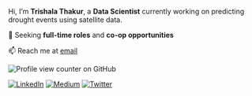 Hi, I’m **Trishala Thakur**, a **Data Scientist** currently working on predicting drought events using satellite data.

🔭 Seeking **full-time roles** and **co-op opportunities**

📫 Reach me at [email](trishala.thakur@colorado.edu)

![Profile view counter on GitHub](https://komarev.com/ghpvc/?username=trishthakur)

[![LinkedIn](https://img.icons8.com/ios-filled/30/0077B5/linkedin.png)](https://www.linkedin.com/in/trishala-thakur/)
[![Medium](https://img.icons8.com/ios-filled/30/000000/medium-monogram.png)](https://trrshla.medium.com/)
[![Twitter](https://img.icons8.com/ios-filled/30/1DA1F2/twitter.png)](https://x.com/trrshla)
